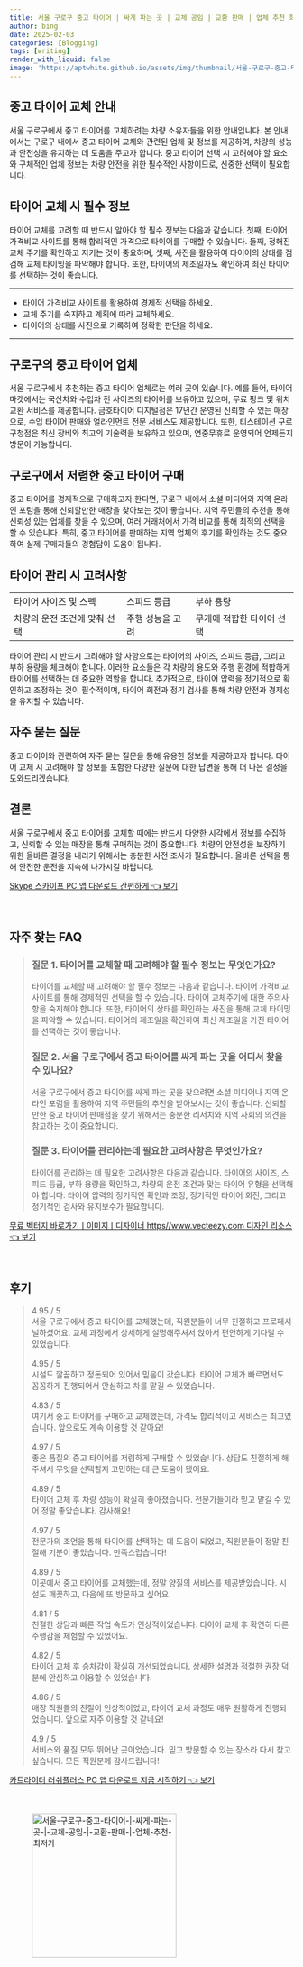 ```yaml
---
title: 서울 구로구 중고 타이어 | 싸게 파는 곳 | 교체 공임 | 교환 판매 | 업체 추천 최저가
author: bing
date: 2025-02-03
categories: [Blogging]
tags: [writing]
render_with_liquid: false
image: 'https://aptwhite.github.io/assets/img/thumbnail/서울-구로구-중고-타이어-|-싸게-파는-곳-|-교체-공임-|-교환-판매-|-업체-추천-최저가.webp'
---
```



<h2 id='중고 타이어 교체 안내'>중고 타이어 교체 안내</h2>

<p>서울 구로구에서 중고 타이어를 교체하려는 차량 소유자들을 위한 안내입니다. 본 안내에서는 구로구 내에서 중고 타이어 교체와 관련된 업체 및 정보를 제공하여, 차량의 성능과 안전성을 유지하는 데 도움을 주고자 합니다. 중고 타이어 선택 시 고려해야 할 요소와 구체적인 업체 정보는 차량 안전을 위한 필수적인 사항이므로, 신중한 선택이 필요합니다.</p>

<h2 id='타이어 교체 시 필수 정보'>타이어 교체 시 필수 정보</h2>

<p>타이어 교체를 고려할 때 반드시 알아야 할 필수 정보는 다음과 같습니다. 첫째, 타이어 가격비교 사이트를 통해 합리적인 가격으로 타이어를 구매할 수 있습니다. 둘째, 정해진 교체 주기를 확인하고 지키는 것이 중요하며, 셋째, 사진을 활용하여 타이어의 상태를 점검해 교체 타이밍을 파악해야 합니다. 또한, 타이어의 제조일자도 확인하여 최신 타이어를 선택하는 것이 좋습니다.</p>

<hr />

<ul>
    <li>타이어 가격비교 사이트를 활용하여 경제적 선택을 하세요.</li>
    <li>교체 주기를 숙지하고 계획에 따라 교체하세요.</li>
    <li>타이어의 상태를 사진으로 기록하여 정확한 판단을 하세요.</li>
</ul>

<hr />

<h2 id='구로구의 중고 타이어 업체'>구로구의 중고 타이어 업체</h2>

<p>서울 구로구에서 추천하는 중고 타이어 업체로는 여러 곳이 있습니다. 예를 들어, 타이어마켓에서는 국산차와 수입차 전 사이즈의 타이어를 보유하고 있으며, 무료 펑크 및 위치 교환 서비스를 제공합니다. 금호타이어 디지털점은 17년간 운영된 신뢰할 수 있는 매장으로, 수입 타이어 판매와 얼라인먼트 전문 서비스도 제공합니다. 또한, 티스테이션 구로구청점은 최신 장비와 최고의 기술력을 보유하고 있으며, 연중무휴로 운영되어 언제든지 방문이 가능합니다.</p>

<h2 id='구로구에서 저렴한 중고 타이어 구매'>구로구에서 저렴한 중고 타이어 구매</h2>

<p>중고 타이어를 경제적으로 구매하고자 한다면, 구로구 내에서 소셜 미디어와 지역 온라인 포럼을 통해 신뢰할만한 매장을 찾아보는 것이 좋습니다. 지역 주민들의 추천을 통해 신뢰성 있는 업체를 찾을 수 있으며, 여러 거래처에서 가격 비교를 통해 최적의 선택을 할 수 있습니다. 특히, 중고 타이어를 판매하는 지역 업체의 후기를 확인하는 것도 중요하여 실제 구매자들의 경험담이 도움이 됩니다.</p>

<h2 id='타이어 관리 시 고려사항'>타이어 관리 시 고려사항</h2>

<table>
    <tr>
        <td>타이어 사이즈 및 스펙</td>
        <td>스피드 등급</td>
        <td>부하 용량</td>
    </tr>
    <tr>
        <td>차량의 운전 조건에 맞춰 선택</td>
        <td>주행 성능을 고려</td>
        <td>무게에 적합한 타이어 선택</td>
    </tr>
</table>

<p>타이어 관리 시 반드시 고려해야 할 사항으로는 타이어의 사이즈, 스피드 등급, 그리고 부하 용량을 체크해야 합니다. 이러한 요소들은 각 차량의 용도와 주행 환경에 적합하게 타이어를 선택하는 데 중요한 역할을 합니다. 추가적으로, 타이어 압력을 정기적으로 확인하고 조정하는 것이 필수적이며, 타이어 회전과 정기 검사를 통해 차량 안전과 경제성을 유지할 수 있습니다.</p>

<h2 id='자주 묻는 질문'>자주 묻는 질문</h2>

<p>중고 타이어와 관련하여 자주 묻는 질문을 통해 유용한 정보를 제공하고자 합니다. 타이어 교체 시 고려해야 할 정보를 포함한 다양한 질문에 대한 답변을 통해 더 나은 결정을 도와드리겠습니다.</p>

<h2 id='결론'>결론</h2>

<p>서울 구로구에서 중고 타이어를 교체할 때에는 반드시 다양한 시각에서 정보를 수집하고, 신뢰할 수 있는 매장을 통해 구매하는 것이 중요합니다. 차량의 안전성을 보장하기 위한 올바른 결정을 내리기 위해서는 충분한 사전 조사가 필요합니다. 올바른 선택을 통해 안전한 운전을 지속해 나가시길 바랍니다.</p>


<p><a class="click-button" title="Skype 스카이프 PC 앱 다운로드 간편하게" href="https://aptwhite.github.io/posts/Skype-%EC%8A%A4%EC%B9%B4%EC%9D%B4%ED%94%84-PC-%EC%95%B1-%EB%8B%A4%EC%9A%B4%EB%A1%9C%EB%93%9C-%EA%B0%84%ED%8E%B8%ED%95%98%EA%B2%8C/" rel="dofollow">Skype 스카이프 PC 앱 다운로드 간편하게 👈 보기</a></p><br>
<h2 id='자주_찾는_FAQ'>자주 찾는 FAQ</h2>
<div itemscope="" itemtype="https://schema.org/FAQPage"> 
<blockquote> 
<div itemscope="" itemprop="mainEntity" itemtype="https://schema.org/Question"> 
<h3 itemprop="name">질문 1. 타이어를 교체할 때 고려해야 할 필수 정보는 무엇인가요?</h3> 
<div itemscope="" itemprop="acceptedAnswer" itemtype="https://schema.org/Answer"> 
<span itemprop="text"> 
<p>타이어를 교체할 때 고려해야 할 필수 정보는 다음과 같습니다. 타이어 가격비교 사이트를 통해 경제적인 선택을 할 수 있습니다. 타이어 교체주기에 대한 주의사항을 숙지해야 합니다. 또한, 타이어의 상태를 확인하는 사진을 통해 교체 타이밍을 파악할 수 있습니다. 타이어의 제조일을 확인하여 최신 제조일을 가진 타이어를 선택하는 것이 좋습니다.</p> 
</span> 
</div> 
</div> 

<div itemscope="" itemprop="mainEntity" itemtype="https://schema.org/Question"> 
<h3 itemprop="name">질문 2. 서울 구로구에서 중고 타이어를 싸게 파는 곳을 어디서 찾을 수 있나요?</h3> 
<div itemscope="" itemprop="acceptedAnswer" itemtype="https://schema.org/Answer"> 
<span itemprop="text"> 
<p>서울 구로구에서 중고 타이어를 싸게 파는 곳을 찾으려면 소셜 미디어나 지역 온라인 포럼을 활용하여 지역 주민들의 추천을 받아보시는 것이 좋습니다. 신뢰할 만한 중고 타이어 판매점을 찾기 위해서는 충분한 리서치와 지역 사회의 의견을 참고하는 것이 중요합니다.</p> 
</span> 
</div> 
</div> 

<div itemscope="" itemprop="mainEntity" itemtype="https://schema.org/Question"> 
<h3 itemprop="name">질문 3. 타이어를 관리하는데 필요한 고려사항은 무엇인가요?</h3> 
<div itemscope="" itemprop="acceptedAnswer" itemtype="https://schema.org/Answer"> 
<span itemprop="text"> 
<p>타이어를 관리하는 데 필요한 고려사항은 다음과 같습니다. 타이어의 사이즈, 스피드 등급, 부하 용량을 확인하고, 차량의 운전 조건과 맞는 타이어 유형을 선택해야 합니다. 타이어 압력의 정기적인 확인과 조정, 정기적인 타이어 회전, 그리고 정기적인 검사와 유지보수가 필요합니다.</p> 
</span> 
</div> 
</div> 
</blockquote> 
</div>
<p><a class="click-button" title="무료 벡터지 바로가기ㅣ이미지ㅣ디자이너 https//www.vecteezy.com 디자인 리소스" href="https://aptwhite.github.io/posts/%EB%AC%B4%EB%A3%8C-%EB%B2%A1%ED%84%B0%EC%A7%80-%EB%B0%94%EB%A1%9C%EA%B0%80%EA%B8%B0%E3%85%A3%EC%9D%B4%EB%AF%B8%EC%A7%80%E3%85%A3%EB%94%94%EC%9E%90%EC%9D%B4%EB%84%88-httpswww.vecteezy.com-%EB%94%94%EC%9E%90%EC%9D%B8-%EB%A6%AC%EC%86%8C%EC%8A%A4/" rel="dofollow">무료 벡터지 바로가기ㅣ이미지ㅣ디자이너 https//www.vecteezy.com 디자인 리소스 👈 보기</a></p><br>
<h2 id='후기'>후기</h2>
<div itemscope itemtype="https://schema.org/Product">
  <blockquote>
  <div itemprop="review" itemscope itemtype="https://schema.org/Review">
      <div itemprop="reviewRating" itemscope itemtype="https://schema.org/Rating"> <span itemprop="ratingValue">4.95</span> / <span itemprop="bestRating">5</span> </div>
      <span itemprop="reviewBody">서울 구로구에서 중고 타이어를 교체했는데, 직원분들이 너무 친절하고 프로페셔널하셨어요. 교체 과정에서 상세하게 설명해주셔서 앉아서 편안하게 기다릴 수 있었습니다.</span>
  </div>
  <br>
  <div itemprop="review" itemscope itemtype="https://schema.org/Review">
      <div itemprop="reviewRating" itemscope itemtype="https://schema.org/Rating"> <span itemprop="ratingValue">4.95</span> / <span itemprop="bestRating">5</span> </div>
      <span itemprop="reviewBody">시설도 깔끔하고 정돈되어 있어서 믿음이 갔습니다. 타이어 교체가 빠르면서도 꼼꼼하게 진행되어서 안심하고 차를 맡길 수 있었습니다.</span>
  </div>
  <br>
  <div itemprop="review" itemscope itemtype="https://schema.org/Review">
      <div itemprop="reviewRating" itemscope itemtype="https://schema.org/Rating"> <span itemprop="ratingValue">4.83</span> / <span itemprop="bestRating">5</span> </div>
      <span itemprop="reviewBody">여기서 중고 타이어를 구매하고 교체했는데, 가격도 합리적이고 서비스는 최고였습니다. 앞으로도 계속 이용할 것 같아요!</span>
  </div>
  <br>
  <div itemprop="review" itemscope itemtype="https://schema.org/Review">
      <div itemprop="reviewRating" itemscope itemtype="https://schema.org/Rating"> <span itemprop="ratingValue">4.97</span> / <span itemprop="bestRating">5</span> </div>
      <span itemprop="reviewBody">좋은 품질의 중고 타이어를 저렴하게 구매할 수 있었습니다. 상담도 친절하게 해주셔서 무엇을 선택할지 고민하는 데 큰 도움이 됐어요.</span>
  </div>
  <br>
  <div itemprop="review" itemscope itemtype="https://schema.org/Review">
      <div itemprop="reviewRating" itemscope itemtype="https://schema.org/Rating"> <span itemprop="ratingValue">4.89</span> / <span itemprop="bestRating">5</span> </div>
      <span itemprop="reviewBody">타이어 교체 후 차량 성능이 확실히 좋아졌습니다. 전문가들이라 믿고 맡길 수 있어 정말 좋았습니다. 감사해요!</span>
  </div>
  <br>
  <div itemprop="review" itemscope itemtype="https://schema.org/Review">
      <div itemprop="reviewRating" itemscope itemtype="https://schema.org/Rating"> <span itemprop="ratingValue">4.97</span> / <span itemprop="bestRating">5</span> </div>
      <span itemprop="reviewBody">전문가의 조언을 통해 타이어를 선택하는 데 도움이 되었고, 직원분들이 정말 친절해 기분이 좋았습니다. 만족스럽습니다!</span>
  </div>
  <br>
  <div itemprop="review" itemscope itemtype="https://schema.org/Review">
      <div itemprop="reviewRating" itemscope itemtype="https://schema.org/Rating"> <span itemprop="ratingValue">4.89</span> / <span itemprop="bestRating">5</span> </div>
      <span itemprop="reviewBody">이곳에서 중고 타이어를 교체했는데, 정말 양질의 서비스를 제공받았습니다. 시설도 깨끗하고, 다음에 또 방문하고 싶어요.</span>
  </div>
  <br>
  <div itemprop="review" itemscope itemtype="https://schema.org/Review">
      <div itemprop="reviewRating" itemscope itemtype="https://schema.org/Rating"> <span itemprop="ratingValue">4.81</span> / <span itemprop="bestRating">5</span> </div>
      <span itemprop="reviewBody">친절한 상담과 빠른 작업 속도가 인상적이었습니다. 타이어 교체 후 확연히 다른 주행감을 체험할 수 있었어요.</span>
  </div>
  <br>
  <div itemprop="review" itemscope itemtype="https://schema.org/Review">
      <div itemprop="reviewRating" itemscope itemtype="https://schema.org/Rating"> <span itemprop="ratingValue">4.82</span> / <span itemprop="bestRating">5</span> </div>
      <span itemprop="reviewBody">타이어 교체 후 승차감이 확실히 개선되었습니다. 상세한 설명과 적절한 권장 덕분에 안심하고 이용할 수 있었습니다.</span>
  </div>
  <br>
  <div itemprop="review" itemscope itemtype="https://schema.org/Review">
      <div itemprop="reviewRating" itemscope itemtype="https://schema.org/Rating"> <span itemprop="ratingValue">4.86</span> / <span itemprop="bestRating">5</span> </div>
      <span itemprop="reviewBody">매장 직원들의 친절이 인상적이었고, 타이어 교체 과정도 매우 원활하게 진행되었습니다. 앞으로 자주 이용할 것 같네요!</span>
  </div>
  <br>
  <div itemprop="review" itemscope itemtype="https://schema.org/Review">
      <div itemprop="reviewRating" itemscope itemtype="https://schema.org/Rating"> <span itemprop="ratingValue">4.9</span> / <span itemprop="bestRating">5</span> </div>
      <span itemprop="reviewBody">서비스와 품질 모두 뛰어난 곳이었습니다. 믿고 방문할 수 있는 장소라 다시 찾고 싶습니다. 모든 직원분께 감사드립니다!</span>
  </div>
  </blockquote>
</div>
<p><a class="click-button" title="카트라이더 러쉬플러스 PC 앱 다운로드 지금 시작하기" href="https://aptwhite.github.io/posts/%EC%B9%B4%ED%8A%B8%EB%9D%BC%EC%9D%B4%EB%8D%94-%EB%9F%AC%EC%89%AC%ED%94%8C%EB%9F%AC%EC%8A%A4-PC-%EC%95%B1-%EB%8B%A4%EC%9A%B4%EB%A1%9C%EB%93%9C-%EC%A7%80%EA%B8%88-%EC%8B%9C%EC%9E%91%ED%95%98%EA%B8%B0/" rel="dofollow">카트라이더 러쉬플러스 PC 앱 다운로드 지금 시작하기 👈 보기</a></p><br>
<figure class="image"><img src="https://aptwhite.github.io/assets/img/thumbnail/서울-구로구-중고-타이어-|-싸게-파는-곳-|-교체-공임-|-교환-판매-|-업체-추천-최저가.webp" alt="서울-구로구-중고-타이어-|-싸게-파는-곳-|-교체-공임-|-교환-판매-|-업체-추천-최저가" width="256" height="256"></figure>